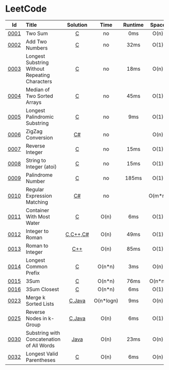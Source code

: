 # LeetCode

|Id  | Title  | Solution   | Time | Runtime |  Space | Difficulty  | Catagory|
| :------------: | :------------ | :------------: | :------------: | :------------: | :------------: | :------------: |:------------: |
|  <a href="https://leetcode.com/problems/two-sum" target="_blank">0001</a> |Two Sum | [C](https://e.srl/leetcode-1/)  |  no | 0ms  | O(n)  |  Easy |Array|
|  <a href="https://leetcode.com/problems/add-two-numbers" target="_blank">0002</a> |Add Two Numbers | [C](https://e.srl/leetcode-2/)  |  no |32ms  | O(1)  |  Medium |Array|
|  <a href="https://leetcode.com/problems/longest-substring-without-repeating-characters" target="_blank">0003</a> |Longest Substring Without Repeating Characters | [C](https://e.srl/leetcode-3/)  |   no |18ms| O(n)  |  Medium |Array|
|  <a href="https://leetcode.com/problems/median-of-two-sorted-arrays" target="_blank">0004</a> |Median of Two Sorted Arrays | [C](https://e.srl/leetcode-4/)  |   no |45ms| O(1)  |  Hard |Binary|
|  <a href="https://leetcode.com/problems/longest-palindromic-substring" target="_blank">0005</a> |Longest Palindromic Substring | [C](https://e.srl/leetcode-5/)  |   no |9ms| O(1)  |  Medium |Array|
|  <a href="https://leetcode.com/problems/zigzag-conversion" target="_blank">0006</a> |ZigZag Conversion | [C#](https://e.srl/leetcode-6/)  |   no| | O(n)  |  Medium |Array|
|  <a href="https://leetcode.com/problems/reverse-integer" target="_blank">0007</a> |Reverse Integer | [C](https://e.srl/leetcode-7/)  |   no |15ms| O(1)  |  Easy |Digital|
|  <a href="https://leetcode.com/problems/string-to-integer-atoi" target="_blank">0008</a> |String to Integer (atoi) | [C](https://e.srl/leetcode-8/)  |   no|15ms | O(1)  |  Medium |Digital|
|  <a href="https://leetcode.com/problems/palindrome-number" target="_blank">0009</a> |Palindrome Number | [C](https://e.srl/leetcode-9/)  |   no |185ms| O(1)  |  Easy |Digital|
|  <a href="https://leetcode.com/problems/regular-expression-matching" target="_blank">0010</a> |Regular Expression Matching | [C#](https://e.srl/leetcode-10/)  |   no| | O(m\*n)  |  Hard |DP|
|  <a href="https://leetcode.com/problems/container-with-most-water" target="_blank">0011</a> |Container With Most Water | [C](https://e.srl/leetcode-11/)  | O(n) |6ms| O(1)  |  Medium |Greedy|
|  <a href="https://leetcode.com/problems/integer-to-roman" target="_blank">0012</a> |Integer to Roman | [C,C++,C#](https://e.srl/leetcode-12/)  | O(n) |49ms| O(1)  |  Medium |Digital|
|  <a href="https://leetcode.com/problems/roman-to-integer" target="_blank">0013</a> |Roman to Integer | [C++](https://e.srl/leetcode-13/)  | O(n) |85ms| O(1)  |  Easy |Digital|
|  <a href="https://leetcode.com/problems/longest-common-prefix" target="_blank">0014</a> |Longest Common Prefix | [C](https://e.srl/leetcode-14/)  | O(n\*n) |3ms| O(n)  |  Easy |Array|
|  <a href="https://leetcode.com/problems/3sum" target="_blank">0015</a> |3Sum | [C](https://e.srl/leetcode-15/)  | O(n\*n) |76ms| O(n\*n)  |  Medium |Digital|
|  <a href="https://leetcode.com/problems/3sum-closest" target="_blank">0016</a> |3Sum Closest | [C](https://e.srl/leetcode-16/)  | O(n\*n) |6ms| O(1)  |  Medium |Digital|
|  <a href="https://leetcode.com/problems/merge-k-sorted-lists" target="_blank">0023</a> |Merge k Sorted Lists | [C,Java](https://e.srl/leetcode-23/)  | O(n\*logn) |9ms| O(n)  |  Hard |Heap|
|  <a href="https://leetcode.com/problems/reverse-nodes-in-k-group" target="_blank">0025</a> |Reverse Nodes in k-Group | [C,Java](https://e.srl/leetcode-25/)  | O(n) |6ms| O(1)  |  Hard |Linked|
|  <a href="https://leetcode.com/problems/substring-with-concatenation-of-all-words" target="_blank">0030</a> |Substring with Concatenation of All Words | [Java](https://e.srl/leetcode-30/)  | O(n) |23ms| O(n)  |  Hard |String|
|  <a href="https://leetcode.com/problems/longest-valid-parentheses" target="_blank">0032</a> |Longest Valid Parentheses | [C](https://e.srl/leetcode-32/)  | O(n) |6ms| O(n)  |  Hard |DP|
